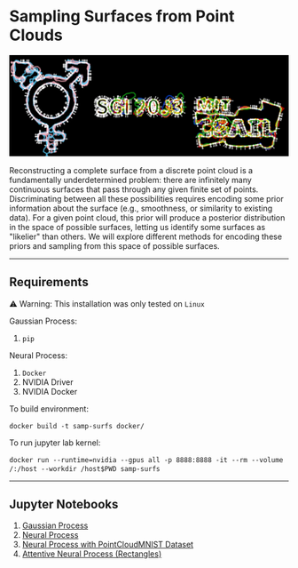# Sampling Surfaces from Point Clouds

![project banner](assets/banner.png)


Reconstructing a complete surface from a discrete point cloud is a fundamentally underdetermined problem: there are infinitely many continuous surfaces that pass through any given finite set of points. Discriminating between all these possibilities requires encoding some prior information about the surface (e.g., smoothness, or similarity to existing data). For a given point cloud, this prior will produce a posterior distribution in the space of possible surfaces, letting us identify some surfaces as "likelier" than others. We will explore different methods for encoding these priors and sampling from this space of possible surfaces.


---

## Requirements

:warning: Warning: This installation was only tested on `Linux` 

Gaussian Process:

1. `pip`

Neural Process:

1. `Docker`
2. NVIDIA Driver
3. NVIDIA Docker

To build environment:

```
docker build -t samp-surfs docker/ 
```

To run jupyter lab kernel:

```
docker run --runtime=nvidia --gpus all -p 8888:8888 -it --rm --volume /:/host --workdir /host$PWD samp-surfs

```

---

## Jupyter Notebooks

1. [Gaussian Process](gaussian_process.ipynb)
2. [Neural Process](neural_process.ipynb)
3. [Neural Process with PointCloudMNIST Dataset](neural_process_mnist.ipynb)
4. [Attentive Neural Process (Rectangles)](attentive_neural_process.ipynb)


